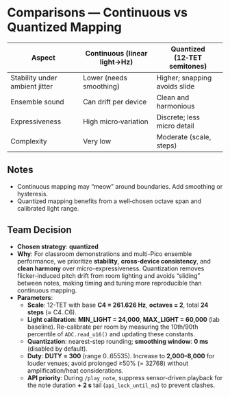 # Comparisons — Continuous vs Quantized Mapping

| Aspect | Continuous (linear light→Hz) | Quantized (12‑TET semitones) |
|---|---|---|
| Stability under ambient jitter | Lower (needs smoothing) | Higher; snapping avoids slide |
| Ensemble sound | Can drift per device | Clean and harmonious |
| Expressiveness | High micro‑variation | Discrete; less micro detail |
| Complexity | Very low | Moderate (scale, steps) |

## Notes
- Continuous mapping may “meow” around boundaries. Add smoothing or hysteresis.
- Quantized mapping benefits from a well‑chosen octave span and calibrated light range.

## Team Decision

- **Chosen strategy**: **quantized**
- **Why**: For classroom demonstrations and multi-Pico ensemble performance, we prioritize **stability**, **cross-device consistency**, and **clean harmony** over micro-expressiveness. Quantization removes flicker-induced pitch drift from room lighting and avoids “sliding” between notes, making timing and tuning more reproducible than continuous mapping.
- **Parameters**:
  - **Scale**: 12-TET with base **C4 = 261.626 Hz**, **octaves = 2**, total **24 steps** (≈ C4..C6).
  - **Light calibration**: **MIN_LIGHT = 24,000**, **MAX_LIGHT = 60,000** (lab baseline). Re-calibrate per room by measuring the 10th/90th percentile of `ADC.read_u16()` and updating these constants.
  - **Quantization**: nearest-step rounding; **smoothing window**: **0 ms** (disabled by default).
  - **Duty**: **DUTY = 300** (range 0..65535). Increase to **2,000–8,000** for louder venues; avoid prolonged ≥50% (= 32768) without amplification/heat considerations.
  - **API priority**: During `/play_note`, suppress sensor-driven playback for the note duration **+ 2 s** tail (`api_lock_until_ms`) to prevent clashes.